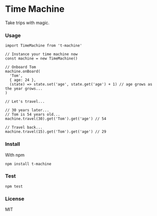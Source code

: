 # Time Machine

Take trips with magic.

### Usage

```
import TimeMachine from 't-machine'

// Instance your time machine now
const machine = new TimeMachine()

// Onboard Tom
machine.onBoard(
  'Tom',
  { age: 24 },
  (state) => state.set('age', state.get('age') + 1) // age grows as the year grows...
)

// Let's travel...

// 30 years later...
// Tom is 54 years old...
machine.travel(30).get('Tom').get('age') // 54

// Travel back...
machine.travel(15).get('Tom').get('age') // 29
```

### Install

With npm

`npm install t-machine`

### Test

`npm test`

### License

MIT